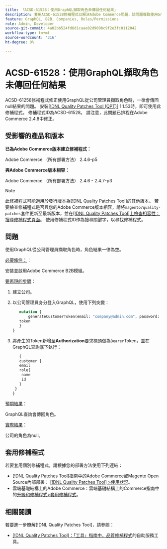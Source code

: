 ```yaml
---
title: 「ACSD-61528：使用GraphQL擷取角色未傳回任何結果」
description: 套用ACSD-61528修補程式以解決Adobe Commerce問題，該問題導致使用GraphQL從公司管理員處擷取角色時一律傳回null結果。
feature: GraphQL, B2B, Companies, Roles/Permissions
role: Admin, Developer
source-git-commit: 4a02bb524fd8d1caae02d909bc9f2e3fc0112042
workflow-type: tm+mt
source-wordcount: '316'
ht-degree: 0%

---
```


# ACSD-61528：使用GraphQL擷取角色未傳回任何結果

ACSD-61258修補程式修正使用GraphQL從公司管理員擷取角色時，一律會傳回null結果的問題。 安裝[[!DNL Quality Patches Tool (QPT)]](/help/tools/quality-patches-tool/quality-patches-tool-to-self-serve-quality-patches.md) 1.1.53時，即可使用此修補程式。 修補程式ID為ACSD-61528。 請注意，此問題已排程在Adobe Commerce 2.4.8中修正。

## 受影響的產品和版本

**已為Adobe Commerce版本建立修補程式：**

Adobe Commerce （所有部署方法） 2.4.6-p5

**與Adobe Commerce版本相容：**

Adobe Commerce （所有部署方法） 2.4.6 - 2.4.7-p3

>[!NOTE]
>
>此修補程式可能適用於發行版本為[!DNL Quality Patches Tool]的其他版本。 若要檢查修補程式是否與您的Adobe Commerce版本相容，請將`magento/quality-patches`套件更新至最新版本，並在[[!DNL Quality Patches Tool]上檢查相容性：搜尋修補程式頁面](https://experienceleague.adobe.com/tools/commerce-quality-patches/index.html)。 使用修補程式ID作為搜尋關鍵字，以尋找修補程式。

## 問題

使用GraphQL從公司管理員擷取角色時，角色結果一律為空。

<u>必要條件：</u>：

安裝並啟用Adobe Commerce B2B模組。

<u>要再現的步驟</u>：

1. 建立公司。
1. 以公司管理員身分登入GraphQL，使用下列突變：

   ```GraphQL
      mutation {
          generateCustomerToken(email: "company@admin.com", password: "PASSWORD") {
      token
      }
   }
   ```

1. 將產生的Token新增至&#x200B;**Authorization**&#x200B;要求標頭做為`Bearer`Token，並在GraphQL查詢底下執行：

   ```GraphQL
      {
      customer {
      email
      role{
       name
       id
      }
    }
   }
   ```

<u>預期結果</u>：

GraphQL查詢會傳回角色。

<u>實際結果</u>：

公司的角色為null。

## 套用修補程式

若要套用個別修補程式，請根據您的部署方法使用下列連結：

* [!DNL Quality Patches Tool]指南中的Adobe Commerce或Magento Open Source內部部署： [[!DNL Quality Patches Tool] >使用狀況](/help/tools/quality-patches-tool/usage.md)。
* 雲端基礎結構上的Adobe Commerce：雲端基礎結構上的Commerce指南中的[升級和修補程式>套用修補程式](https://experienceleague.adobe.com/docs/commerce-cloud-service/user-guide/develop/upgrade/apply-patches.html)。

## 相關閱讀

若要進一步瞭解[!DNL Quality Patches Tool]，請參閱：

* [[!DNL Quality Patches Tool]：「工具」指南中，品質修補程式](/help/tools/quality-patches-tool/quality-patches-tool-to-self-serve-quality-patches.md)的自助服務工具。